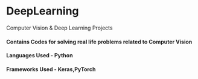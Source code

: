 # DeepLearning
Computer Vision &amp; Deep Learning Projects


#### Contains Codes for solving real life problems related to Computer Vision

#### Languages Used - Python
#### Frameworks Used - Keras,PyTorch

